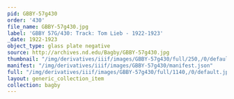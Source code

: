 ```yaml
---
pid: GBBY-57g430
order: '430'
file_name: GBBY-57g430.jpg
label: 'GBBY 57G/430: Track: Tom Lieb - 1922-1923'
_date: 1922-1923
object_type: glass plate negative
source: http://archives.nd.edu/Bagby/GBBY-57g430.jpg
thumbnail: "/img/derivatives/iiif/images/GBBY-57g430/full/250,/0/default.jpg"
manifest: "/img/derivatives/iiif/images/GBBY-57g430/manifest.json"
full: "/img/derivatives/iiif/images/GBBY-57g430/full/1140,/0/default.jpg"
layout: generic_collection_item
collection: bagby
---
```

